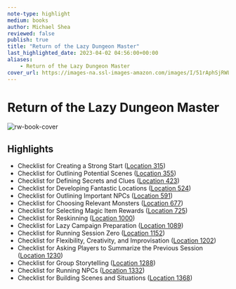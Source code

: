 ```yaml
---
note-type: highlight
medium: books
author: Michael Shea
reviewed: false
publish: true
title: "Return of the Lazy Dungeon Master"
last_highlighted_date: 2023-04-02 04:56:00+00:00
aliases:
    - Return of the Lazy Dungeon Master
cover_url: https://images-na.ssl-images-amazon.com/images/I/51rAphSjRWL._SL200_.jpg
---
```

# Return of the Lazy Dungeon Master

![rw-book-cover](https://images-na.ssl-images-amazon.com/images/I/51rAphSjRWL._SL200_.jpg)

## Highlights
- Checklist for Creating a Strong Start ([Location 315](https://readwise.io/to_kindle?action=open&asin=B07H51KHWB&location=315))
- Checklist for Outlining Potential Scenes ([Location 355](https://readwise.io/to_kindle?action=open&asin=B07H51KHWB&location=355))
- Checklist for Defining Secrets and Clues ([Location 423](https://readwise.io/to_kindle?action=open&asin=B07H51KHWB&location=423))
- Checklist for Developing Fantastic Locations ([Location 524](https://readwise.io/to_kindle?action=open&asin=B07H51KHWB&location=524))
- Checklist for Outlining Important NPCs ([Location 591](https://readwise.io/to_kindle?action=open&asin=B07H51KHWB&location=591))
- Checklist for Choosing Relevant Monsters ([Location 677](https://readwise.io/to_kindle?action=open&asin=B07H51KHWB&location=677))
- Checklist for Selecting Magic Item Rewards ([Location 725](https://readwise.io/to_kindle?action=open&asin=B07H51KHWB&location=725))
- Checklist for Reskinning ([Location 1000](https://readwise.io/to_kindle?action=open&asin=B07H51KHWB&location=1000))
- Checklist for Lazy Campaign Preparation ([Location 1089](https://readwise.io/to_kindle?action=open&asin=B07H51KHWB&location=1089))
- Checklist for Running Session Zero ([Location 1152](https://readwise.io/to_kindle?action=open&asin=B07H51KHWB&location=1152))
- Checklist for Flexibility, Creativity, and Improvisation ([Location 1202](https://readwise.io/to_kindle?action=open&asin=B07H51KHWB&location=1202))
- Checklist for Asking Players to Summarize the Previous Session ([Location 1230](https://readwise.io/to_kindle?action=open&asin=B07H51KHWB&location=1230))
- Checklist for Group Storytelling ([Location 1288](https://readwise.io/to_kindle?action=open&asin=B07H51KHWB&location=1288))
- Checklist for Running NPCs ([Location 1332](https://readwise.io/to_kindle?action=open&asin=B07H51KHWB&location=1332))
- Checklist for Building Scenes and Situations ([Location 1368](https://readwise.io/to_kindle?action=open&asin=B07H51KHWB&location=1368))
